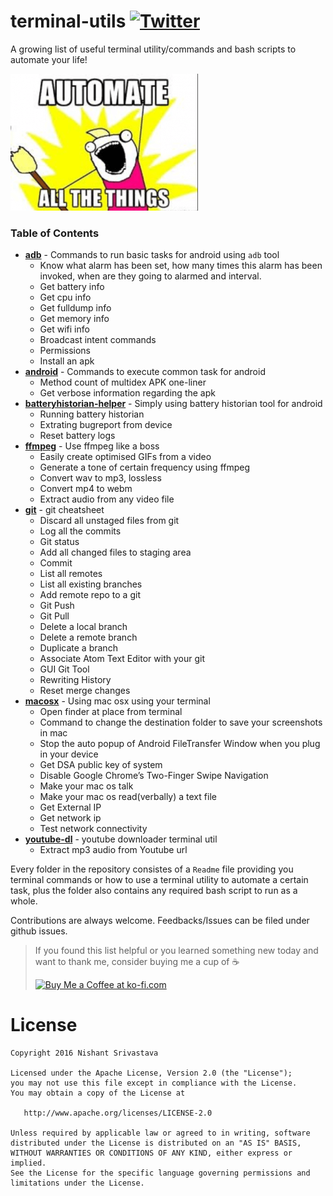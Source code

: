 # terminal-utils [![Twitter](https://img.shields.io/badge/Twitter-@nisrulz-blue.svg?style=flat)](http://twitter.com/nisrulz)

A growing list of useful terminal utility/commands and bash scripts to automate your life!

![#automateeverything](img_meme1.png)

### Table of Contents

+ [**adb**](/adb/) - Commands to run basic tasks for android using `adb` tool
	+ Know what alarm has been set, how many times this alarm has been invoked, when are they going to alarmed and interval.
	+ Get battery info
	+ Get cpu info
	+ Get fulldump info
	+ Get memory info
	+ Get wifi info
	+ Broadcast intent commands
	+ Permissions
	+ Install an apk
+ [**android**](/adb/) - Commands to execute common task for android
	+ Method count of multidex APK one-liner
	+ Get verbose information regarding the apk
+ [**batteryhistorian-helper**](/batteryhistorian-helper/) - Simply using battery historian tool for android
	+ Running battery historian
	+ Extrating bugreport from device
	+ Reset battery logs
+ [**ffmpeg**](/ffmpeg/) - Use ffmpeg like a boss
	+ Easily create optimised GIFs from a video
	+ Generate a tone of certain frequency using ffmpeg
	+ Convert wav to mp3, lossless
	+ Convert mp4 to webm
	+ Extract audio from any video file
+ [**git**](/git/) - git cheatsheet
	+ Discard all unstaged files from git
	+ Log all the commits
	+ Git status
	+ Add all changed files to staging area
	+ Commit
	+ List all remotes
	+ List all existing branches
	+ Add remote repo to a git
	+ Git Push
	+ Git Pull
	+ Delete a local branch
	+ Delete a remote branch
	+ Duplicate a branch
	+ Associate Atom Text Editor with your git
	+ GUI Git Tool
	+ Rewriting History
	+ Reset merge changes
+ [**macosx**](/macosx/) - Using mac osx using your terminal
	+ Open finder at place from terminal
	+ Command to change the destination folder to save your screenshots in mac
	+ Stop the auto popup of Android FileTransfer Window when you plug in your device
	+ Get DSA public key of system
	+ Disable Google Chrome’s Two-Finger Swipe Navigation
	+ Make your mac os talk
	+ Make your mac os read(verbally) a text file
	+ Get External IP
	+ Get network ip
	+ Test network connectivity
+ [**youtube-dl**](/youtube-dl/) - youtube downloader terminal util 
	+ Extract mp3 audio from Youtube url


Every folder in the repository consistes of a `Readme` file providing you terminal commands or how to use a terminal utility to automate a certain task, plus the folder also contains any required bash script to run as a whole.

Contributions are always welcome.
Feedbacks/Issues can be filed under github issues.


> If you found this list helpful or you learned something new today and want to thank me, consider buying me a cup of :coffee:
>
> <a href='https://ko-fi.com/A443EQ6' target='_blank'><img height='36' style='border:0px;height:36px;' src='https://az743702.vo.msecnd.net/cdn/kofi1.png?v=f' border='0' alt='Buy Me a Coffee at ko-fi.com' /></a>

License
=======

    Copyright 2016 Nishant Srivastava

    Licensed under the Apache License, Version 2.0 (the "License");
    you may not use this file except in compliance with the License.
    You may obtain a copy of the License at

       http://www.apache.org/licenses/LICENSE-2.0

    Unless required by applicable law or agreed to in writing, software
    distributed under the License is distributed on an "AS IS" BASIS,
    WITHOUT WARRANTIES OR CONDITIONS OF ANY KIND, either express or implied.
    See the License for the specific language governing permissions and
    limitations under the License.

